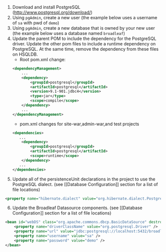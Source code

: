 1. Download and install PostgreSQL (http://www.postgresql.org/download/)
2. Using `pgAdmin`, create a new user (the example below uses a username of `sa` with pwd of `demo`)
3. Using `pgAdmin`, create a new database that is owned by your new user (the example below uses a database named `broadleaf`)
4. Update the parent POM to include the dependency for the PostgreSQL driver. Update the other pom files to include a runtime dependency on PostgreSQL. At the same time, remove the dependency from these files on HSQLDB.
    - Root pom.xml change:
    ```xml
    <dependencyManagement>
        ...
        <dependency>
            <groupId>postgresql</groupId>
            <artifactId>postgresql</artifactId>
            <version>9.1-901.jdbc4</version>
            <type>jar</type>
            <scope>compile</scope>
        </dependency>
        ...
    </dependencyManagement>
    ```
    - pom.xml changes for site-war,admin-war,and test projects
    ```xml
    <dependencies>
       ...
        <dependency>
            <groupId>postgresql</groupId>
            <artifactId>postgresql</artifactId>
            <scope>runtime</scope>
        </dependency>
       ...
    </dependencies>
    ```
5. Update all of the persistenceUnit declarations in the project to use the PostgreSQL dialect. (see [[Database Configuration]] section for a list of file locations)
```xml
<property name="hibernate.dialect" value="org.hibernate.dialect.PostgreSQLDialect"/>
```
6. Update the Broadleaf Datasource components. (see [[Database Configuration]] section for a list of file locations)
```xml
<bean id="webDS" class="org.apache.commons.dbcp.BasicDataSource" destroy-method="close">
    <property name="driverClassName" value="org.postgresql.Driver" />
    <property name="url" value="jdbc:postgresql://localhost:5432/broadleaf" />
    <property name="username" value="sa" />
    <property name="password" value="demo" />
</bean>
```
